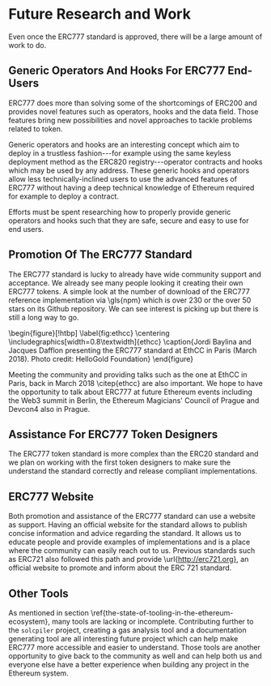 # Future Research and Work

Even once the ERC777 standard is approved, there will be a large amount of work to do.

## Generic Operators And Hooks For ERC777 End-Users

ERC777 does more than solving some of the shortcomings of ERC200 and provides novel features such as operators, hooks and the data field. Those features bring new possibilities and novel approaches to tackle problems related to token.

Generic operators and hooks are an interesting concept which aim to deploy in a trustless fashion---for example using the same keyless deployment method as the ERC820 registry---operator contracts and hooks which may be used by any address. These generic hooks and operators allow less technically-inclined users to use the advanced features of ERC777 without having a deep technical knowledge of Ethereum required for example to deploy a contract.

Efforts must be spent researching how to properly provide generic operators and hooks such that they are safe, secure and easy to use for end users.

## Promotion Of The ERC777 Standard

The ERC777 standard is lucky to already have wide community support and acceptance. We already see many people looking it creating their own ERC777 tokens. A simple look at the number of download of the ERC777 reference implementation via \gls{npm} which is over 230 or the over 50 stars on its Github repository. We can see interest is picking up but there is still a long way to go.

\begin{figure}[!htbp]
\label{fig:ethcc}
\centering
\includegraphics[width=0.8\textwidth]{ethcc}
\caption{Jordi Baylina and Jacques Dafflon presenting the ERC777 standard at EthCC in Paris (March 2018). Photo credit: HelloGold Foundation}
\end{figure}


Meeting the community and providing talks such as the one at EthCC in Paris, back in March 2018 \citep{ethcc} are also important. We hope to have the opportunity to talk about ERC777 at future Ethereum events including the Web3 summit in Berlin, the Ethereum Magicians' Council of Prague and Devcon4 also in Prague.

## Assistance For ERC777 Token Designers

The ERC777 token standard is more complex than the ERC20 standard and we plan on working with the first token designers to make sure the understand the standard correctly and release compliant implementations.

## ERC777 Website

Both promotion and assistance of the ERC777 standard can use a website as support. Having an official website for the standard allows to publish concise information and advice regarding the standard. It allows us to educate people and provide examples of implementations and is a place where the community can easily reach out to us. Previous standards such as ERC721 also followed this path and provide \url{http://erc721.org}, an official website to promote and inform about the ERC 721 standard.

## Other Tools

As mentioned in section \ref{the-state-of-tooling-in-the-ethereum-ecosystem}, many tools are lacking or incomplete. Contributing further to the `solcpiler` project, creating a gas analysis tool and a documentation generating tool are all interesting future project which can help make ERC777 more accessible and easier to understand. Those tools are another opportunity to give back to the community as well and can help both us and everyone else have a better experience when building any project in the Ethereum system.
